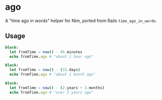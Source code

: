 # ago

A "time ago in words" helper for Nim, ported from Rails `time_ago_in_words`.

## Usage

```nim
block:
  let fromTime = now() - 45.minutes
  echo fromTime.ago # "about 1 hour ago"

block:
  let fromTime = now() - (31.days)
  echo fromTime.ago # "about 1 month ago"

block:
  let fromTime = now() - (2.years + 3.months)
  echo fromTime.ago # "over 2 years ago"
```
